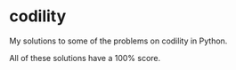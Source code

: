 # codility

My solutions to some of the problems on codility in Python.

All of these solutions have a 100% score.
